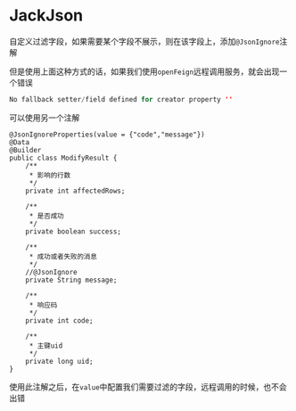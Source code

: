 # JackJson

自定义过滤字段，如果需要某个字段不展示，则在该字段上，添加`@JsonIgnore`注解



但是使用上面这种方式的话，如果我们使用`openFeign`远程调用服务，就会出现一个错误

```java
No fallback setter/field defined for creator property ''
```

可以使用另一个注解

```
@JsonIgnoreProperties(value = {"code","message"})
@Data
@Builder
public class ModifyResult {
    /**
     * 影响的行数
     */
    private int affectedRows;

    /**
     * 是否成功
     */
    private boolean success;

    /**
     * 成功或者失败的消息
     */
    //@JsonIgnore
    private String message;

    /**
     * 响应码
     */
    private int code;

    /**
     * 主键uid
     */
    private long uid;
}
```

使用此注解之后，在`value`中配置我们需要过滤的字段，远程调用的时候，也不会出错

